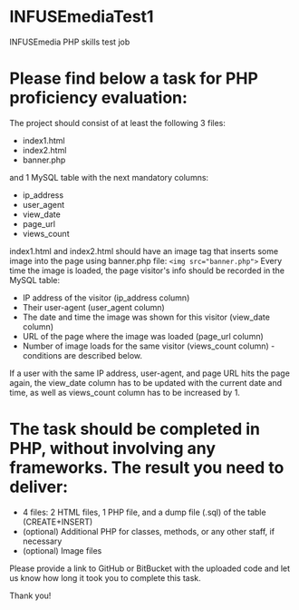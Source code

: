 # INFUSEmediaTest1

INFUSEmedia PHP skills test job

# Please find below a task for PHP proficiency evaluation:

The project should consist of at least the following 3 files:
- index1.html
- index2.html
- banner.php

and 1 MySQL table with the next mandatory columns:
- ip_address
- user_agent
- view_date
- page_url
- views_count

index1.html and index2.html should have an image tag that inserts some image into the page using banner.php file: 
`<img src="banner.php">`
Every time the image is loaded, the page visitor's info should be recorded in the MySQL table:

- IP address of the visitor (ip_address column)
- Their user-agent (user_agent column)
- The date and time the image was shown for this visitor (view_date column)
- URL of the page where the image was loaded (page_url column)
- Number of image loads for the same visitor (views_count column) - conditions are described below.

If a user with the same IP address, user-agent, and page URL hits the page again, 
the view_date column has to be updated with the current date and time, 
as well as views_count column has to be increased by 1.

# The task should be completed in PHP, without involving any frameworks. The result you need to deliver:
- 4 files: 2 HTML files, 1 PHP file, and a dump file (.sql) of the table (CREATE+INSERT)
- (optional) Additional PHP for classes, methods, or any other staff, if necessary
- (optional) Image files

Please provide a link to GitHub or BitBucket with the uploaded code and let us know how long it took you to complete this task.

Thank you!